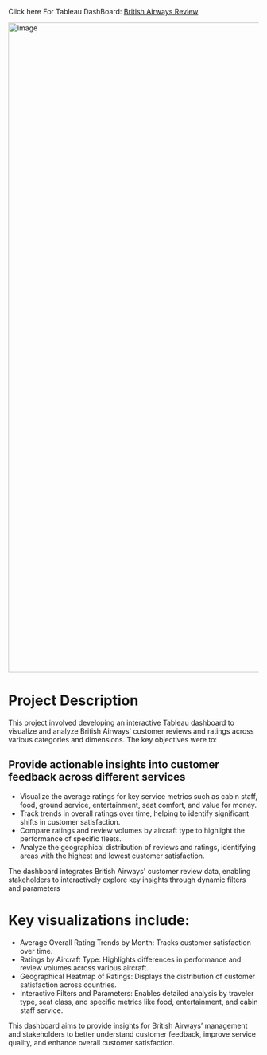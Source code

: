 Click here For Tableau DashBoard: [British Airways Review](https://public.tableau.com/app/profile/ivan.mu6616/viz/BritishAirways_17374162497700/Dashboard1)

<img width="1304" alt="Image" src="https://github.com/user-attachments/assets/b8632bec-d38a-483d-b82d-8c39f4a595e7" />

# Project Description

This project involved developing an interactive Tableau dashboard to visualize and analyze British Airways' customer reviews and ratings across various categories and dimensions. The key objectives were to:

## Provide actionable insights into customer feedback across different services
- Visualize the average ratings for key service metrics such as cabin staff, food, ground service, entertainment, seat comfort, and value for money.
- Track trends in overall ratings over time, helping to identify significant shifts in customer satisfaction.
- Compare ratings and review volumes by aircraft type to highlight the performance of specific fleets.
- Analyze the geographical distribution of reviews and ratings, identifying areas with the highest and lowest customer satisfaction.

The dashboard integrates British Airways' customer review data, enabling stakeholders to interactively explore key insights through dynamic filters and parameters

# Key visualizations include:
-  Average Overall Rating Trends by Month: Tracks customer satisfaction over time.
-  Ratings by Aircraft Type: Highlights differences in performance and review volumes across various aircraft.
-  Geographical Heatmap of Ratings: Displays the distribution of customer satisfaction across countries.
-  Interactive Filters and Parameters: Enables detailed analysis by traveler type, seat class, and specific metrics like food, entertainment, and cabin staff service.

This dashboard aims to provide insights for British Airways’ management and stakeholders to better understand customer feedback, improve service quality, and enhance overall customer satisfaction.
